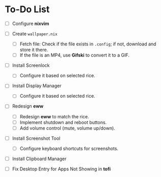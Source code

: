 # To-Do List

- [ ] Configure **nixvim**

- [ ] Create `wallpaper.nix`
  - [ ] Fetch file: Check if the file exists in `.config`; if not, download and store it there.
  - [ ] If the file is an MP4, use **Gifski** to convert it to a GIF.

- [ ] Install Screenlock
  - [ ] Configure it based on selected rice.

- [ ] Install Display Manager
  - [ ] Configure it based on selected rice.

- [ ] Redesign **eww**
  - [ ] Redesign **eww** to match the rice.
  - [ ] Implement shutdown and reboot buttons.
  - [ ] Add volume control (mute, volume up/down).

- [ ] Install Screenshot Tool
  - [ ] Configure keyboard shortcuts for screenshots.

- [ ] Install Clipboard Manager

- [ ] Fix Desktop Entry for Apps Not Showing in **tofi**